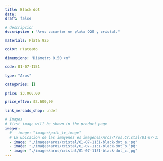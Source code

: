 ```yaml
---
title: Black dot
date: 
draft: false

# descripcion
description : "Aros pasantes en plata 925 y cristal."

materials: Plata 925

color: Plateado

dimensions: "Diámetro 0,50 cm"

code: 01-07-1151

type: "Aros"

categories: []

price: $3.060,00

price_eftvo: $2.600,00

link_mercado_shop: undef

# Images
# first image will be shown in the product page
images:
  # - image: "images/path_to_image"
  # La ubicacion de las imagenes es imagenes/Aros/Aros.Cristal/01-07-1151-black-dot
  - image: "./images/aros/cristal/01-07-1151-black-dot_a.jpg"
  - image: "./images/aros/cristal/01-07-1151-black-dot_b.jpg"
  - image: "./images/aros/cristal/01-07-1151-black-dot_c.jpg"
---
```

